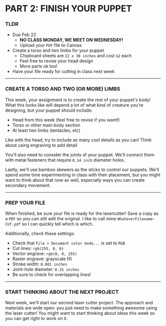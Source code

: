 # PART 2: FINISH YOUR PUPPET

### TLDR

* Due Feb 22  
  * **NO CLASS MONDAY, WE MEET ON WEDNESDAY!**  
  * Upload your `PDF` file to Canvas  
* Create a torso and two limbs for your puppet  
  * Chipboard sheets are `22 x 30 inches` and cost `$2` each  
  * Feel free to revise your head design  
  * More parts ok too!  
* Have your file ready for cutting in class next week  

- - -

### CREATE A TORSO AND TWO (OR MORE) LIMBS  
This week, your assignment is to create the rest of your puppet's body! What this looks like will depend a lot of what kind of creature you're designing, but your puppet should include:

* Head from this week (feel free to revise if you want!)  
* Torso or other main body section  
* At least two limbs (tentacles, etc)  

Like with the head, try to include as many cool details as you can! Think about using engraving to add detail

You'll also need to consider the joints of your puppet. We'll connect them with metal fasteners that require `0.14 inch` diameter holes.

Lastly, we'll use bamboo skewers as the sticks to control our puppets. We'll spend some time experimenting in class with their placement, but you might want to think about that now as well, especially ways you can create secondary movement.

- - -

### PREP YOUR FILE  
When finished, be sure your file is ready for the lasercutter! Save a copy as a `PDF` so you can still edit the original. I like to call mine `WhateverFilename-CUT.pdf` so I can quickly tell which is which.

Additionally, check these settings:  
* Check that `File > Document color mode...` is set to `RGB`
* Cut lines: `rgb(255, 0, 0)`  
* Vector engrave: `rgb(0, 0, 255)`  
* Raster engrave: grayscale fill  
* Stroke width: `0.001 inches`  
* Joint-hole diameter: `0.15 inches`  
* Be sure to check for overlapping lines!  

- - -

### START THINKING ABOUT THE NEXT PROJECT  
Next week, we'll start our second laser cutter project. The approach and materials are wide open: you just need to make something awesome using the laser cutter! You might want to start thinking about ideas this week so you can get right to work on it.


